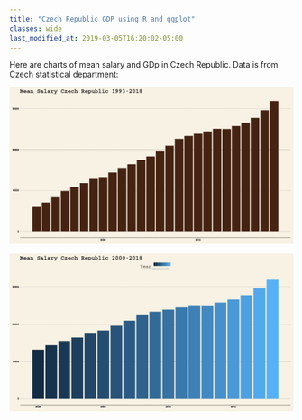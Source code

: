 ```yaml
---
title: "Czech Republic GDP using R and ggplot"
classes: wide
last_modified_at: 2019-03-05T16:20:02-05:00
---
```


Here are charts of mean salary and GDp in Czech Republic. Data is from Czech statistical department:

[![small image](/assets/images/gdp/meansalary93-18.png)](/assets/images/gdp/meansalary93-18.png)


[![small image](/assets/images/gdp/meansalary2000-18.png)](/assets/images/gdp/meansalary2000-18.png)
